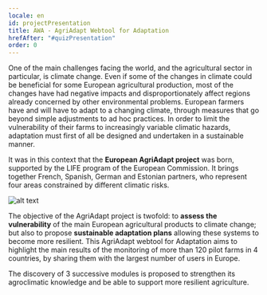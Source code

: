 ```yaml
---
locale: en
id: projectPresentation
title: AWA - AgriAdapt Webtool for Adaptation
hrefAfter: "#quizPresentation"
order: 0
---
```


One of the main challenges facing the world, and the agricultural sector in particular, is climate change. 
Even if some of the changes in climate could be beneficial for some European agricultural production, most of the changes have had negative impacts and disproportionately affect regions already concerned by other environmental problems. 
European farmers have and will have to adapt to a changing climate, through measures that go beyond simple adjustments to ad hoc practices. In order to limit the vulnerability of their farms to increasingly variable climatic hazards, adaptation must first of all be designed and undertaken in a sustainable manner.

It was in this context that the **European AgriAdapt project** was born, 
supported by the LIFE program of the European Commission. 
It brings together French, Spanish, German and Estonian partners, 
who represent four areas constrained by different climatic risks.

![alt text](https://res.cloudinary.com/solagro/image/upload/v1582789041/homepage/2_Englais_edt7jo.jpg "EU farmland anc climate change risks")

The objective of the AgriAdapt project is twofold: 
to **assess the vulnerability** of the main European agricultural products to climate change; but also to propose **sustainable adaptation plans** allowing these systems to become more resilient. 
This AgriAdapt webtool for Adaptation aims to highlight the main results of the monitoring of more than 120 pilot farms in 4 countries, by sharing them with the largest number of users in Europe. 

The discovery of 3 successive modules is proposed to strengthen its agroclimatic knowledge and be able to support more resilient agriculture.
